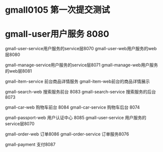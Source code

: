 # gmall0105 第一次提交测试

# gmall-user用户服务 8080

gmall-user-service用户服务的service层8070
gmall-user-web用户服务的web层8080

gmall-manage-service用户服务的service层8071
gmall-manage-web用户服务的web层8081

gmall-item-service 前台商品详情服务
gmall-item-web前台的商品详情展示

gmall-search-web 搜索服务前台 8083
gmall-search-service 搜索服务的后台 8073

gmall-car-web 购物车前台 8084
gmall-car-service 购物车后台 8074

gmall-passport-web 用户认证中心 8085
gmall-user-service 用户服务的service层8070

gmall-order-web 订单8086
gmall-order-service 订单服务8076

gmall-payment 支付8087
